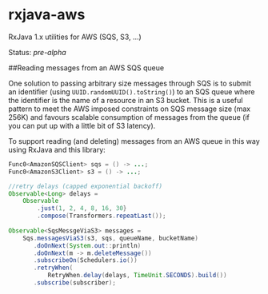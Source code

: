 # rxjava-aws
RxJava 1.x utilities for AWS (SQS, S3, ...)

Status: *pre-alpha*

##Reading messages from an AWS SQS queue

One solution to passing arbitrary size messages through SQS is to submit an identifier (using `UUID.randomUUID().toString()`) to an SQS queue where the identifier is the name of a resource in an S3 bucket. This is a useful pattern to meet the AWS imposed constraints on SQS message size (max 256K) and favours scalable consumption of messages from the queue (if you can put up with a little bit of S3 latency).

To support reading (and deleting) messages from an AWS queue in this way using RxJava and this library:

```java
Func0<AmazonSQSClient> sqs = () -> ...;
Func0<AmazonS3Client> s3 = () -> ...; 

//retry delays (capped exponential backoff)
Observable<Long> delays = 
    Observable
        .just(1, 2, 4, 8, 16, 30}
        .compose(Transformers.repeatLast());
        
Observable<SqsMessgeViaS3> messages = 
    Sqs.messagesViaS3(s3, sqs, queueName, bucketName)
       .doOnNext(System.out::println)
       .doOnNext(m -> m.deleteMessage())
	   .subscribeOn(Schedulers.io())
	   .retryWhen(
	       RetryWhen.delay(delays, TimeUnit.SECONDS).build())
	   .subscribe(subscriber);
```  

